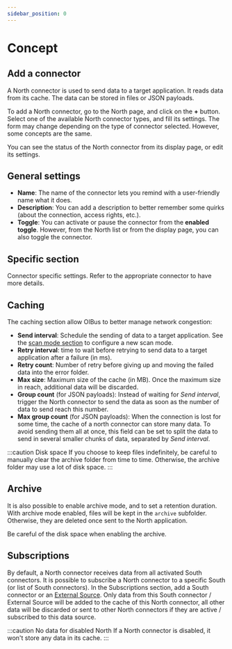 ```yaml
---
sidebar_position: 0
---
```


# Concept
## Add a connector
A North connector is used to send data to a target application. It reads data from its cache. The data can be stored in 
files or JSON payloads.

To add a North connector, go to the North page, and click on the **+** button. Select one of the available North
connector types, and fill its settings. The form may change depending on the type of connector selected. However, some
concepts are the same.

You can see the status of the North connector from its display page, or edit its settings.

## General settings
- **Name**: The name of the connector lets you remind with a user-friendly name what it does.
- **Description**: You can add a description to better remember some quirks (about the connection, access rights, etc.).
- **Toggle**: You can activate or pause the connector from the **enabled toggle**. However, from the North list or from
the display page, you can also toggle the connector.

## Specific section
Connector specific settings. Refer to the appropriate connector to have more details.

## Caching
The caching section allow OIBus to better manage network congestion:
- **Send interval**: Schedule the sending of data to a target application. See the [scan mode section](../engine/scan-modes.md)
to configure a new scan mode.
- **Retry interval**: time to wait before retrying to send data to a target application after a failure (in ms).
- **Retry count**: Number of retry before giving up and moving the failed data into the error folder.
- **Max size**: Maximum size of the cache (in MB). Once the maximum size in reach, additional data will be discarded.
- **Group count** (for JSON payloads): Instead of waiting for _Send interval_, trigger the North connector to send the 
data as soon as the number of data to send reach this number.
- **Max group count** (for JSON payloads): When the connection is lost for some time, the cache of a north connector can
store many data. To avoid sending them all at once, this field can be set to split the data to send in several smaller 
chunks of data, separated by _Send interval_.

:::caution Disk space
If you choose to keep files indefinitely, be careful to manually clear the archive folder from time to time. Otherwise,
the archive folder may use a lot of disk space.
:::


## Archive
It is also possible to enable archive mode, and to set a retention duration. With archive mode enabled, files will be
kept in the `archive` subfolder. Otherwise, they are deleted once sent to the North application.

Be careful of the disk space when enabling the archive.

## Subscriptions
By default, a North connector receives data from all activated South connectors. It is possible to subscribe a 
North connector to a specific South (or list of South connectors). In the Subscriptions section, add a South connector
or an [External Source](../engine/external-sources.md).
Only data from this South connector / External Source will be added to the cache of this North connector, all other 
data will be discarded or sent to other North connectors if they are active / subscribed to this data source.

:::caution No data for disabled North
If a North connector is disabled, it won't store any data in its cache.
:::




